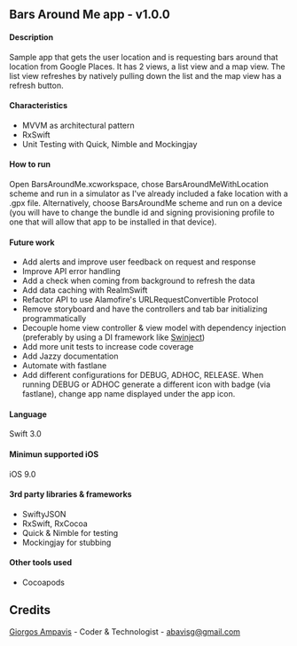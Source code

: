 ## Bars Around Me app - v1.0.0
#### Description
Sample app that gets the user location and is requesting bars around that location from Google Places.
It has 2 views, a list view and a map view. The list view refreshes by natively pulling down the list and the map view has a refresh button.

#### Characteristics
* MVVM as architectural pattern
* RxSwift
* Unit Testing with Quick, Nimble and Mockingjay

#### How to run
Open BarsAroundMe.xcworkspace, chose BarsAroundMeWithLocation scheme and run in a simulator as I've already included a fake location with a .gpx file. Alternatively, choose BarsAroundMe scheme and run on a device (you will have to change the bundle id and signing provisioning profile to one that will allow that app to be installed in that device).

#### Future work
* Add alerts and improve user feedback on request and response
* Improve API error handling
* Add a check when coming from background to refresh the data
* Add data caching with RealmSwift
* Refactor API to use Alamofire's URLRequestConvertible Protocol
* Remove storyboard and have the controllers and tab bar initializing programmatically
* Decouple home view controller & view model with dependency injection (preferably by using a DI framework like [Swinject](https://github.com/Swinject/Swinject "Swinject"))
* Add more unit tests to increase code coverage
* Add Jazzy documentation
* Automate with fastlane
* Add different configurations for DEBUG, ADHOC, RELEASE. When running DEBUG or ADHOC generate a different icon with badge (via fastlane), change app name displayed under the app icon.

#### Language
Swift 3.0

#### Minimun supported iOS
iOS 9.0

#### 3rd party libraries & frameworks
* SwiftyJSON
* RxSwift, RxCocoa
* Quick & Nimble for testing
* Mockingjay for stubbing

#### Other tools used
- Cocoapods

## Credits
[Giorgos Ampavis](https://github.com/abavisg "Github profile") - Coder & Technologist - <abavisg@gmail.com>
